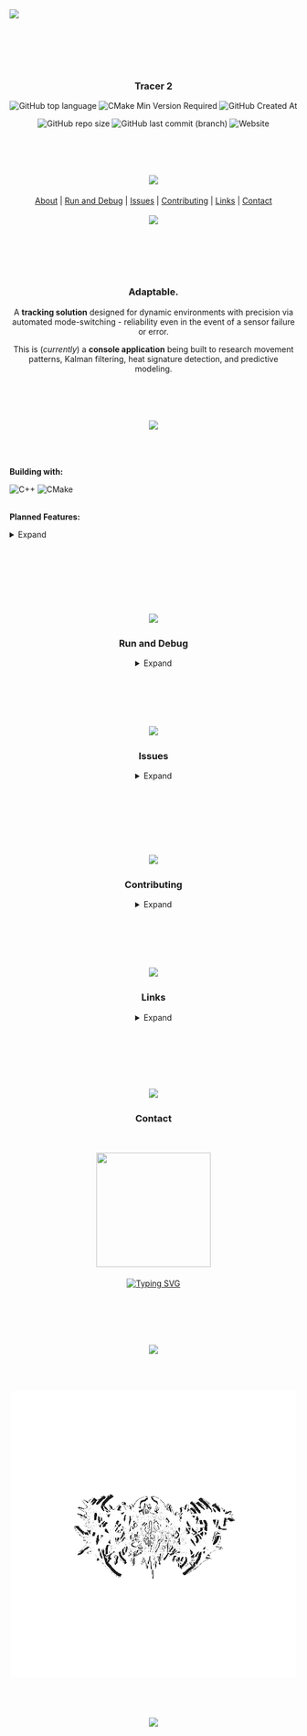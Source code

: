 <a href="https://seperet.com">
<img src="https://user-images.githubusercontent.com/74038190/212284100-561aa473-3905-4a80-b561-0d28506553ee.gif">
</a>

<div align="center">

  <br></br>
  <br></br>
  <div>      

  ### **Tracer 2**
  
  ![GitHub top language](https://img.shields.io/github/languages/top/denv3rr/Tracer-2)
  ![CMake Min Version Required](https://img.shields.io/badge/cmake_min_vers_req-3.10-green)
  ![GitHub Created At](https://img.shields.io/github/created-at/denv3rr/Tracer-2)
  
  ![GitHub repo size](https://img.shields.io/github/repo-size/denv3rr/Tracer-2)
  ![GitHub last commit (branch)](https://img.shields.io/github/last-commit/denv3rr/Tracer-2/main)
  ![Website](https://img.shields.io/website?url=https%3A%2F%2Fseperet.com)

  <br></br>
  <br></br>
    <img src="https://user-images.githubusercontent.com/74038190/212284100-561aa473-3905-4a80-b561-0d28506553ee.gif">
    <br></br>
[About](#adaptable) | [Run and Debug](#run-and-debug) | [Issues](#issues) | [Contributing](#contributing) | [Links](#links) | [Contact](#contact)
    <br></br>
  <a href="https://seperet.com">
    <img src="https://user-images.githubusercontent.com/74038190/212284100-561aa473-3905-4a80-b561-0d28506553ee.gif">
  </a>      
</div>

<br></br>
<br></br>

### **Adaptable.**

A **tracking solution** designed for dynamic environments with precision via automated mode-switching - reliability even in the event of a sensor failure or error.

This is (*currently*) a **console application** being built to research movement patterns, Kalman filtering, heat signature detection, and predictive modeling.

<br></br>
<br></br>
<a href="https://seperet.com" align="center">
    <img src="https://user-images.githubusercontent.com/74038190/212284100-561aa473-3905-4a80-b561-0d28506553ee.gif" width="300">
</a>

<br></br>
<div align="left">
  
**Building with:**

![C++](https://img.shields.io/badge/c++-%2300599C.svg?style=for-the-badge&logo=c%2B%2B&logoColor=white) ![CMake](https://img.shields.io/badge/CMake-%23008FBA.svg?style=for-the-badge&logo=cmake&logoColor=white)
<br></br>

**Planned Features:**
<details><summary>Expand</summary>

  - **Kalman Filtering:** Leverages a few statistical methods for optimal state estimation, ensuring accurate position tracking even in noisy conditions.
   
  - **Heat Signature Detection:** Integrates thermal data to enhance tracking capabilities, enabling the identification of objects based on their heat emissions.
   
  - **Predictive Algorithms:** Employ quick prediction techniques to anticipate movements and improve response times in any potential scenarios.
    
  - **Dead Reckoning Failsafe:** Maintains tracking integrity when GPS or thermal inputs are compromised, ensuring continuous operation through smart estimations of position.
    
  - **Real-Time and Test Modes:** Easily switch between real-time tracking and a comprehensive test mode for simulations and performance evaluations, facilitating robust development and debugging.   

  - **Building with CMake** for modularity and scalability, this application is designed for developers looking to integrate sophisticated tracking capabilities into their projects.

</details>

</div>

<br></br>
<br></br>
<br></br>

<img src="https://user-images.githubusercontent.com/74038190/212284100-561aa473-3905-4a80-b561-0d28506553ee.gif">

### **Run and Debug**

<details><summary>Expand</summary>

<br></br>

<div align="left">

1. **Clone source code or download the `.zip`**

    - Clone: `git clone https://github.com/denv3rr/Tracer-2`
    - `.zip`: https://github.com/denv3rr/Tracer-2/archive/refs/heads/main.zip
   
2. **Build and run** (as of 10/23/2024)
   
    - **To build using CMake:**
  
        - Make sure you have CMake (3.10+): https://cmake.org/cmake/download
        - Navigate to `AirTrace\build`
        - Run cmake: `cmake ..`
        - Build: `cmake --build .`
        - The project is built. 
  
     - **To run from the `Debug` folder:**
  
        - `cd` from `Tracer-2\build` to: `Tracer-2\build\Debug`
        - Run the `Tracer-2.exe` file that you built.

</div>
</details>
<br></br>
<br></br>
<br></br>

<img src="https://user-images.githubusercontent.com/74038190/212284100-561aa473-3905-4a80-b561-0d28506553ee.gif">


### **Issues**

<details>
<summary>Expand</summary>

<br></br>

If you have any problems with anything, **submit an issue** to let me know.

[Tracer-2 Issues](https://github.com/denv3rr/Tracer-2/issues)

</details>

<br></br>
<br></br>
<br></br>

<img src="https://user-images.githubusercontent.com/74038190/212284100-561aa473-3905-4a80-b561-0d28506553ee.gif">

### **Contributing**

<details>
<summary>Expand</summary>

<br></br>

Contributions are welcome.

Feel free to fork this repo and create a pull request with any changes.

[Create a new fork](https://github.com/denv3rr/Tracer-2/fork)

</details>
<br></br>
<br></br>
<br></br>
<img src="https://user-images.githubusercontent.com/74038190/212284100-561aa473-3905-4a80-b561-0d28506553ee.gif">

### **Links**

<details>
<summary>Expand</summary>
<br></br>

<div align="left">
  
- **Seperet** || [Seperet](https://seperet.com) ![Website](https://img.shields.io/website?url=https%3A%2F%2Fseperet.com)  
<img src="https://user-images.githubusercontent.com/74038190/212284100-561aa473-3905-4a80-b561-0d28506553ee.gif" width="300">
<br></br>
  
- **Kalman Filter** || [An Introduction to the Kalman Filter - MIT](http://www.mit.edu/~jwilson/kalman.pdf)
- **Understanding Kalman Filters** || [An Introduction to the Kalman Filter - University of North Carolina](https://www.cs.unc.edu/~welch/media/pdf/kalman_intro.pdf)
- **Tutorial: The Kalman Filter** || [Tutorial: The Kalman Filter - MIT](https://web.mit.edu/kirtley/kirtley/binlustuff/literature/control/Kalman%20filter.pdf)
- **Predictive Algorithms in Motion Tracking** || [An Elementary Introduction to Kalman Filtering - University of Texas](https://www.cs.utexas.edu/~mooney/cs343/kalman.pdf)
- **Thermal Detection** || [Long-Range Thermal Target Detection in Data-Limited Settings Using Restricted Receptive Fields](https://www.mdpi.com/1424-8220/23/18/7806) 
- **Detecting Minimal Thermal Signatures** || [Detecting Small Size and Minimal Thermal Signature Targets in Infrared Imagery Using Biologically Inspired Vision](https://www.mdpi.com/1424-8220/21/5/1812)

</div>
</details>

<br></br>
<br></br>
<br></br>
<img src="https://user-images.githubusercontent.com/74038190/212284100-561aa473-3905-4a80-b561-0d28506553ee.gif">

### **Contact**
<br></br>
  <img href="https://seperet.com/contact" src="https://user-images.githubusercontent.com/74038190/216120981-b9507c36-0e04-4469-8e27-c99271b45ba5.png" width="200" height="200">
  <br></br>
  <a href="https://seperet.com/contact"><img src="https://readme-typing-svg.demolab.com?font=Sixtyfour+Convergence&size=25&duration=3000&pause=500&color=F7F7F7&center=true&width=520&height=60&lines=CLICK+HERE;TO+CONTACT" alt="Typing SVG" /></a>
<br></br>
<br></br>
<br></br>

<img src="https://user-images.githubusercontent.com/74038190/212284100-561aa473-3905-4a80-b561-0d28506553ee.gif">

<br></br>
<div align="center">
    <a href="https://seperet.com">
        <img src="https://github.com/denv3rr/denv3rr/raw/main/Seperet_Slam_White.gif/" width="500" height="500"/>
    </a>
</div>
<br></br>
<br></br>
<img src="https://user-images.githubusercontent.com/74038190/212284100-561aa473-3905-4a80-b561-0d28506553ee.gif">
